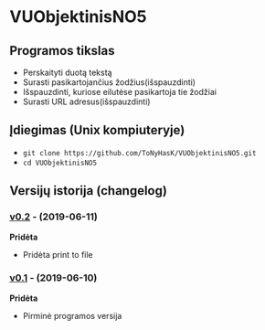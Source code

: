﻿# VUObjektinisNO5

## Programos tikslas

- Perskaityti duotą tekstą
- Surasti pasikartojančius žodžius(išspauzdinti)
- Išspauzdinti, kuriose eilutėse pasikartoja tie žodžiai
- Surasti URL adresus(išspauzdinti)

## Įdiegimas (Unix kompiuteryje) 

- `git clone https://github.com/ToNyHasK/VUObjektinisNO5.git`
- `cd VUObjektinisNO5`

## Versijų istorija (changelog)

### [v0.2](https://github.com/ToNyHasK/VUObjektinisNO5/releases/tag/v0.2) - (2019-06-11)

**Pridėta**

- Pridėta print to file

### [v0.1](https://github.com/ToNyHasK/VUObjektinisNO5/releases/tag/v0.1) - (2019-06-10)

**Pridėta**

- Pirminė programos versija

